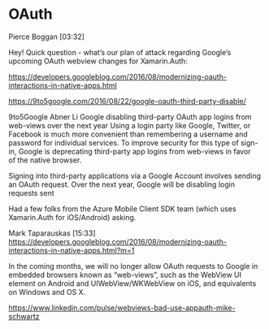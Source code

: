 # OAuth



Pierce Boggan [03:32]  

Hey! Quick question - what’s our plan of attack regarding Google’s 
upcoming OAuth webview changes for Xamarin.Auth: 

https://developers.googleblog.com/2016/08/modernizing-oauth-interactions-in-native-apps.html

https://9to5google.com/2016/08/22/google-oauth-third-party-disable/

 9to5Google Abner Li
Google disabling third-party OAuth app logins from web-views over the next year
Using a login party&nbsp;like Google, Twitter, or Facebook is much more convenient 
than remembering a username and password for individual&nbsp;services.&nbsp;To
improve security for this type of sign-in, Google is deprecating third-party
app logins from web-views in favor of&nbsp;the native browser.

Signing into third-party applications via&nbsp;a&nbsp;Google Account involves
sending an OAuth request.&nbsp;Over the next year, Google will be disabling 
login requests sent 

 
Had a few folks from the Azure Mobile Client SDK team (which uses Xamarin.Auth 
for iOS/Android) asking.


Mark Taparauskas [15:33]  
https://developers.googleblog.com/2016/08/modernizing-oauth-interactions-in-native-apps.html?m=1

In the coming months, we will no longer allow OAuth requests to Google in 
embedded browsers known as “web-views”, such as the WebView UI element on 
Android and UIWebView/WKWebView on iOS, and equivalents on Windows and OS X.






https://www.linkedin.com/pulse/webviews-bad-use-appauth-mike-schwartz
